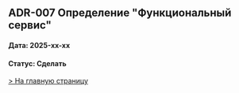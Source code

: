 ## ADR-007 Определение "Функциональный сервис"
#### Дата: 2025-xx-xx
#### Статус: Сделать


[> На главную страницу](/README.md)